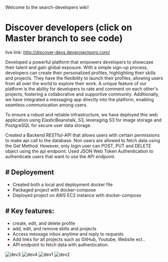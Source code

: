 Welcome to the search-developers wiki!

# Discover developers (click on Master branch to see code)
live link: http://discover-devs.devprojectspro.com/

Developed a powerful platform that empowers developers to showcase their talent and gain global exposure. With a simple sign-up process, developers can create their personalized profiles, highlighting their skills and projects. They have the flexibility to launch their profiles, allowing users from all over the world to explore their work. A unique feature of our platform is the ability for developers to rate and comment on each other's projects, fostering a collaborative and supportive community. Additionally, we have integrated a messaging app directly into the platform, enabling seamless communication among users.

To ensure a robust and reliable infrastructure, we have deployed this web application using ElasticBeanstalk, S3, leveraging S3 for image storage and PostgreSQL for secure user data storage.

Created a Backend RESTful-API that allows users with certain permissions to make api call to the database. 
Non users are allowed to fetch data using the Get Method. However, only login user can POST, PUT and DELETE object using the api endpoint. 
Used JSON Web Token Authentication to authenticate users that want to use the API endpoint.

## # Deployement
* Created both a local and deployment docker file
* Packaged project with docker-compose
* Deployed project on AWS EC2 instance with docker-compose

## # Key features:
* create, edit, and delete profile
* add, edit, and remove skills and projects
* Access message inbox anytime and reply to requests
* Add links for all projects such as GitHub, Youtube, Website ect..
* API endpoint to fetch data with authentication.


![dev3](https://user-images.githubusercontent.com/83102811/212494450-9663958e-c436-4b99-8ec7-39848224e707.png)
![dev4](https://user-images.githubusercontent.com/83102811/212494453-9a78d114-9bc6-439f-8e5e-a2b9661359b2.png)
![dev1](https://user-images.githubusercontent.com/83102811/212494462-44e0aef7-4482-4678-af61-8a86626f860d.png)
![dev2](https://user-images.githubusercontent.com/83102811/212494464-74b410a0-c2b4-4f45-bcda-8689c587f74d.png)
